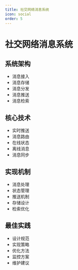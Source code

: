 ```yaml
---
title: 社交网络消息系统
icon: social
order: 5
---
```


# 社交网络消息系统

## 系统架构
- 消息接入
- 消息存储
- 消息分发
- 消息推送
- 消息检索

## 核心技术
- 实时推送
- 消息路由
- 在线状态
- 离线消息
- 消息同步

## 实现机制
- 消息处理
- 状态管理
- 推送机制
- 存储设计
- 检索优化

## 最佳实践
- 设计规范
- 实现策略
- 优化方法
- 监控方案
- 维护建议
